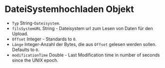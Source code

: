 # DateiSystemhochladen Objekt

* ` Typ ` String-` Dateisystem `.
* ` filsSystemURL ` String - Dateisystem url zum Lesen von Daten für den Upload.
* ` Offset ` Integer - Standards to ` 0 `.
* ` Länge ` Integer-Anzahl der Bytes, die aus ` Offset ` gelesen werden sollen. Defaults to ` 0 `.
* `modificationTime` Double - Last Modification time in number of seconds since the UNIX epoch.